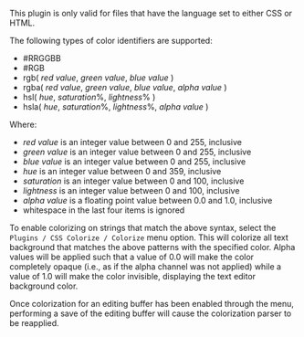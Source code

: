 This plugin is only valid for files that have the language set to either CSS or HTML.

The following types of color identifiers are supported:

  - #RRGGBB
  - #RGB
  - rgb( _red value_, _green value_, _blue value_ )
  - rgba( _red value_, _green value_, _blue value_, _alpha value_ )
  - hsl( _hue_, _saturation_%, _lightness_% )
  - hsla( _hue_, _saturation_%, _lightness_%, _alpha value_ )

Where:

  - _red value_   is an integer value between 0 and 255, inclusive
  - _green value_ is an integer value between 0 and 255, inclusive
  - _blue value_  is an integer value between 0 and 255, inclusive
  - _hue_         is an integer value between 0 and 359, inclusive
  - _saturation_  is an integer value between 0 and 100, inclusive
  - _lightness_   is an integer value between 0 and 100, inclusive
  - _alpha value_ is a floating point value between 0.0 and 1.0, inclusive
  - whitespace in the last four items is ignored

To enable colorizing on strings that match the above syntax, select the `Plugins / CSS Colorize / Colorize` menu option.  This will colorize all text background that matches the above patterns with the specified color.  Alpha values will be applied such that a value of 0.0 will make the color completely opaque (i.e., as if the alpha channel was not applied) while a value of 1.0 will make the color invisible, displaying the text editor background color.

Once colorization for an editing buffer has been enabled through the menu, performing a save of the editing buffer will cause the colorization parser to be reapplied.
